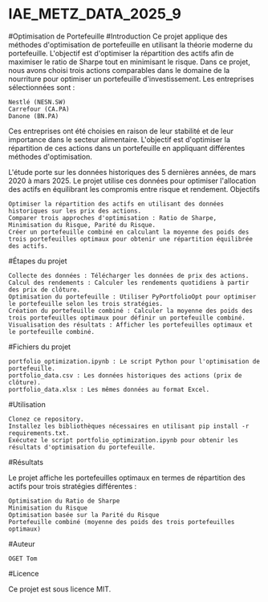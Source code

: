 # IAE_METZ_DATA_2025_9
#Optimisation de Portefeuille
#Introduction
Ce projet applique des méthodes d'optimisation de portefeuille en utilisant la théorie moderne du portefeuille. L'objectif est d'optimiser la répartition des actifs afin de maximiser le ratio de Sharpe tout en minimisant le risque.
Dans ce projet, nous avons choisi trois actions comparables dans le domaine de la nourriture pour optimiser un portefeuille d'investissement. Les entreprises sélectionnées sont :

    Nestlé (NESN.SW)
    Carrefour (CA.PA)
    Danone (BN.PA)

Ces entreprises ont été choisies en raison de leur stabilité et de leur importance dans le secteur alimentaire. L'objectif est d'optimiser la répartition de ces actions dans un portefeuille en appliquant différentes méthodes d'optimisation.

L'étude porte sur les données historiques des 5 dernières années, de mars 2020 à mars 2025. Le projet utilise ces données pour optimiser l'allocation des actifs en équilibrant les compromis entre risque et rendement.
Objectifs

    Optimiser la répartition des actifs en utilisant des données historiques sur les prix des actions.
    Comparer trois approches d'optimisation : Ratio de Sharpe, Minimisation du Risque, Parité du Risque.
    Créer un portefeuille combiné en calculant la moyenne des poids des trois portefeuilles optimaux pour obtenir une répartition équilibrée des actifs.

#Étapes du projet

    Collecte des données : Télécharger les données de prix des actions.
    Calcul des rendements : Calculer les rendements quotidiens à partir des prix de clôture.
    Optimisation du portefeuille : Utiliser PyPortfolioOpt pour optimiser le portefeuille selon les trois stratégies.
    Création du portefeuille combiné : Calculer la moyenne des poids des trois portefeuilles optimaux pour définir un portefeuille combiné.
    Visualisation des résultats : Afficher les portefeuilles optimaux et le portefeuille combiné.

#Fichiers du projet

    portfolio_optimization.ipynb : Le script Python pour l'optimisation de portefeuille.
    portfolio_data.csv : Les données historiques des actions (prix de clôture).
    portfolio_data.xlsx : Les mêmes données au format Excel.

#Utilisation

    Clonez ce repository.
    Installez les bibliothèques nécessaires en utilisant pip install -r requirements.txt.
    Exécutez le script portfolio_optimization.ipynb pour obtenir les résultats d'optimisation du portefeuille.

#Résultats

Le projet affiche les portefeuilles optimaux en termes de répartition des actifs pour trois stratégies différentes :

    Optimisation du Ratio de Sharpe
    Minimisation du Risque
    Optimisation basée sur la Parité du Risque
    Portefeuille combiné (moyenne des poids des trois portefeuilles optimaux)

#Auteur

    OGET Tom

#Licence

Ce projet est sous licence MIT.
